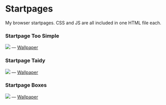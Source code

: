 # Startpages 

My browser startpages. CSS and JS are all included in one HTML file each.

### Startpage Too Simple

<img src="https://i.imgur.com/665iQHN.jpg" border="0" />
— <a href="https://i.imgur.com/LmgkQOe.jpg" target="_blank">Wallpaper</a>

### Startpage Taidy

<img src="http://i.imgur.com/WBH78H5.jpg" border="0" />
— <a href="http://i.imgur.com/uM2ozu2.jpg" target="_blank">Wallpaper</a>

### Startpage Boxes

<img src="http://i.imgur.com/LgVQ5vQ.jpg" border="0" />
— <a href="http://i.imgur.com/a2PBUC1.jpg" target="_blank">Wallpaper</a>
